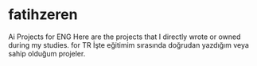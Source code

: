 # fatihzeren
Ai Projects
for ENG
Here are the projects that I directly wrote or owned during my studies.
for TR
İşte eğitimim sırasında doğrudan yazdığım veya sahip olduğum projeler.
